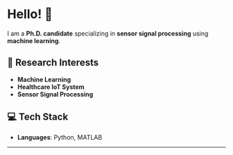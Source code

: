 # Hello! 👋

I am a **Ph.D. candidate** specializing in **sensor signal processing** using **machine learning**.

## 🔬 Research Interests

- **Machine Learning**
- **Healthcare IoT System**
- **Sensor Signal Processing**
  
## 💻 Tech Stack

- **Languages**: Python, MATLAB

---
